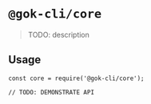 # `@gok-cli/core`

> TODO: description

## Usage

```
const core = require('@gok-cli/core');

// TODO: DEMONSTRATE API
```

